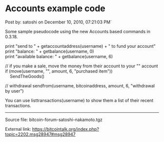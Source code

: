 # Accounts example code

Post by: satoshi on December 10, 2010, 07:21:03 PM`

Some sample pseudocode using the new Accounts based commands in 0.3.18.

print "send to " + getaccountaddress(username) + " to fund your account"<br>
print "balance: " + getbalance(username, 0)<br>
print "available balance: " + getbalance(username, 6)

// if you make a sale, move the money from their account to your "" account<br>
if (move(username, "", amount, 6, "purchased item"))<br>
&nbsp;&nbsp;&nbsp;&nbsp;SendTheGoods()

// withdrawal
sendfrom(username, bitcoinaddress, amount, 6, "withdrawal by user")

You can use listtransactions(username) to show them a list of their recent transactions.

---

Source file: bitcoin-forum-satoshi-nakamoto.tgz

External link: https://bitcointalk.org/index.php?topic=2202.msg28947#msg28947